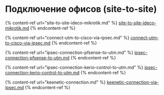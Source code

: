 # Подключение офисов (site-to-site)

{% content-ref url="site-to-site-ideco-mikrotik.md" %}
[site-to-site-ideco-mikrotik.md](site-to-site-ideco-mikrotik.md)
{% endcontent-ref %}

{% content-ref url="connect-utm-to-cisco-via-ipsec.md" %}
[connect-utm-to-cisco-via-ipsec.md](connect-utm-to-cisco-via-ipsec.md)
{% endcontent-ref %}

{% content-ref url="ipsec-connection-pfsense-to-utm.md" %}
[ipsec-connection-pfsense-to-utm.md](ipsec-connection-pfsense-to-utm.md)
{% endcontent-ref %}

{% content-ref url="ipsec-connection-kerio-control-to-utm.md" %}
[ipsec-connection-kerio-control-to-utm.md](ipsec-connection-kerio-control-to-utm.md)
{% endcontent-ref %}

{% content-ref url="keenetic-connection.md" %}
[keenetic-connection-via-ipsec.md](keenetic-connection.md)
{% endcontent-ref %}
